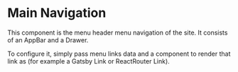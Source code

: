# Main Navigation

This component is the menu header menu navigation of the site. It consists of an AppBar and a Drawer.

To configure it, simply pass menu links data and a component to render that link as (for example a Gatsby Link or ReactRouter Link).
